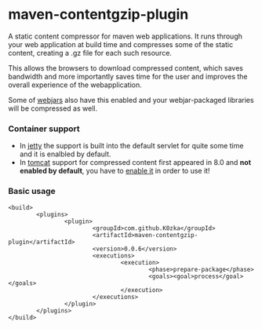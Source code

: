 # maven-contentgzip-plugin

A static content compressor for maven web applications. It runs through your web application at build time and compresses some of the static content, creating a .gz file for each such resource.

This allows the browsers to download compressed content, which saves bandwidth and more importantly saves time for the user and improves the overall experience of the webapplication.

Some of [webjars](http://webjars.org/) also have this enabled and your webjar-packaged libraries will be compressed as well.

### Container support

 - In [jetty](http://eclipse.org/jetty) the support is built into the default servlet for quite some time and it is enalbled by default.
 - In [tomcat](http://tomcat.apache.org/) support for compressed content first appeared in 8.0 and __not enabled by default__, you have to [enable it](http://tomcat.apache.org/tomcat-8.0-doc/default-servlet.html#change) in order to use it!

### Basic usage

```
<build>
        <plugins>
                <plugin>
                        <groupId>com.github.K0zka</groupId>
                        <artifactId>maven-contentgzip-plugin</artifactId>
                        <version>0.0.6</version>
                        <executions>
                                <execution>
                                        <phase>prepare-package</phase>
                                        <goals><goal>process</goal></goals>
                                </execution>
                        </executions>
                </plugin>
        </plugins>
</build>
```


